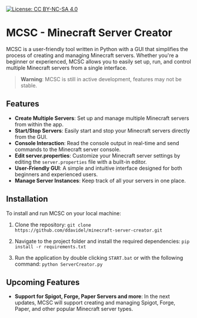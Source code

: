 [![License: CC BY-NC-SA 4.0](https://img.shields.io/badge/License-CC%20BY--NC--SA%204.0-lightgrey)](./LICENSE)
# MCSC - Minecraft Server Creator
MCSC is a user-friendly tool written in Python with a GUI that simplifies the process of creating and managing Minecraft servers. Whether you're a beginner or experienced, MCSC allows you to easily set up, run, and control multiple Minecraft servers from a single interface.
> **Warning**: MCSC is still in active development, features may not be stable.

## Features
- **Create Multiple Servers**: Set up and manage multiple Minecraft servers from within the app.
- **Start/Stop Servers**: Easily start and stop your Minecraft servers directly from the GUI.
- **Console Interaction**: Read the console output in real-time and send commands to the Minecraft server console.
- **Edit server.properties**: Customize your Minecraft server settings by editing the `server.properties` file with a built-in editor.
- **User-Friendly GUI**: A simple and intuitive interface designed for both beginners and experienced users.
- **Manage Server Instances**: Keep track of all your servers in one place.

## Installation
To install and run MCSC on your local machine:
1. Clone the repository:
`git clone https://github.com/ddavidel/minecraft-server-creator.git`

2. Navigate to the project folder and install the required dependencies:
`pip install -r requirements.txt`

3. Run the application by double clicking `START.bat` or with the following command:
`python ServerCreator.py`

## Upcoming Features
- **Support for Spigot, Forge, Paper Servers and more**: In the next updates, MCSC will support creating and managing Spigot, Forge, Paper, and other popular Minecraft server types.
